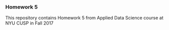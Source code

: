 ### Homework 5
This repository contains Homework 5 from Applied Data Science course at NYU CUSP in Fall 2017
